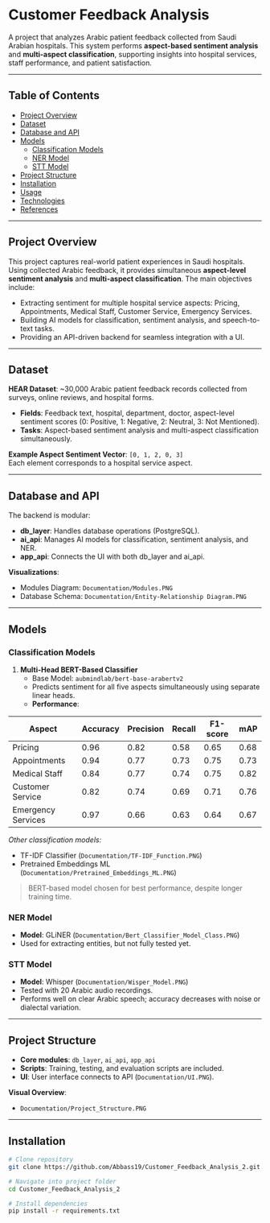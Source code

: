 # Customer Feedback Analysis

A project that analyzes Arabic patient feedback collected from Saudi Arabian hospitals. This system performs **aspect-based sentiment analysis** and **multi-aspect classification**, supporting insights into hospital services, staff performance, and patient satisfaction.

---

## Table of Contents

- [Project Overview](#project-overview)  
- [Dataset](#dataset)  
- [Database and API](#database-and-api)  
- [Models](#models)  
  - [Classification Models](#classification-models)  
  - [NER Model](#ner-model)  
  - [STT Model](#stt-model)  
- [Project Structure](#project-structure)  
- [Installation](#installation)  
- [Usage](#usage)  
- [Technologies](#technologies)  
- [References](#references)  

---

## Project Overview

This project captures real-world patient experiences in Saudi hospitals. Using collected Arabic feedback, it provides simultaneous **aspect-level sentiment analysis** and **multi-aspect classification**. The main objectives include:

- Extracting sentiment for multiple hospital service aspects: Pricing, Appointments, Medical Staff, Customer Service, Emergency Services.  
- Building AI models for classification, sentiment analysis, and speech-to-text tasks.  
- Providing an API-driven backend for seamless integration with a UI.

---

## Dataset

**HEAR Dataset**: ~30,000 Arabic patient feedback records collected from surveys, online reviews, and hospital forms.  
- **Fields**: Feedback text, hospital, department, doctor, aspect-level sentiment scores (0: Positive, 1: Negative, 2: Neutral, 3: Not Mentioned).  
- **Tasks**: Aspect-based sentiment analysis and multi-aspect classification simultaneously.

**Example Aspect Sentiment Vector**: `[0, 1, 2, 0, 3]`  
Each element corresponds to a hospital service aspect.

---

## Database and API

The backend is modular:

- **db_layer**: Handles database operations (PostgreSQL).  
- **ai_api**: Manages AI models for classification, sentiment analysis, and NER.  
- **app_api**: Connects the UI with both db_layer and ai_api.  

**Visualizations**:  
- Modules Diagram: `Documentation/Modules.PNG`  
- Database Schema: `Documentation/Entity-Relationship Diagram.PNG`  

---

## Models

### Classification Models

1. **Multi-Head BERT-Based Classifier**  
   - Base Model: `aubmindlab/bert-base-arabertv2`  
   - Predicts sentiment for all five aspects simultaneously using separate linear heads.  
   - **Performance**:

| Aspect             | Accuracy | Precision | Recall | F1-score | mAP  |
|-------------------|---------|-----------|--------|----------|------|
| Pricing           | 0.96    | 0.82      | 0.58   | 0.65     | 0.68 |
| Appointments      | 0.94    | 0.77      | 0.73   | 0.75     | 0.73 |
| Medical Staff     | 0.84    | 0.77      | 0.74   | 0.75     | 0.82 |
| Customer Service  | 0.82    | 0.74      | 0.69   | 0.71     | 0.76 |
| Emergency Services| 0.97    | 0.66      | 0.63   | 0.64     | 0.67 |

*Other classification models:*  
- TF-IDF Classifier (`Documentation/TF-IDF_Function.PNG`)  
- Pretrained Embeddings ML (`Documentation/Pretrained_Embeddings_ML.PNG`)  

> BERT-based model chosen for best performance, despite longer training time.

### NER Model

- **Model**: GLiNER (`Documentation/Bert_Classifier_Model_Class.PNG`)  
- Used for extracting entities, but not fully tested yet.  

### STT Model

- **Model**: Whisper (`Documentation/Wisper_Model.PNG`)  
- Tested with 20 Arabic audio recordings.  
- Performs well on clear Arabic speech; accuracy decreases with noise or dialectal variation.

---

## Project Structure

- **Core modules**: `db_layer`, `ai_api`, `app_api`  
- **Scripts**: Training, testing, and evaluation scripts are included.  
- **UI**: User interface connects to API (`Documentation/UI.PNG`).  

**Visual Overview**:  
- `Documentation/Project_Structure.PNG`  

---

## Installation

```bash
# Clone repository
git clone https://github.com/Abbass19/Customer_Feedback_Analysis_2.git

# Navigate into project folder
cd Customer_Feedback_Analysis_2

# Install dependencies
pip install -r requirements.txt
